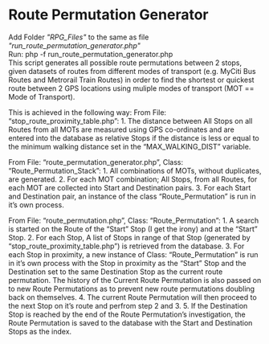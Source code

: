 # Route Permutation Generator

Add Folder <i>"RPG_Files"</i> to the same as file <i>"run_route_permutation_generator.php"</i>
<br>
Run: php -f run_route_permutation_generator.php
<br>
This script generates all possible route permutations between 2 stops, given datasets of routes from different modes of transport (e.g. MyCiti Bus Routes and Metrorail Train Routes) in order to find the shortest or quickest route between 2 GPS locations using muliple modes of transport (MOT == Mode of Transport).

This is achieved in the following way:
From File: “stop_route_proximity_table.php”:
    1. The distance between All Stops on all Routes from all MOTs are measured using GPS co-ordinates and are entered into the database as relative Stops if the distance is less or equal to the minimum walking distance set in the “MAX_WALKING_DIST” variable.

From File: “route_permutation_generator.php”, Class: “Route_Permutation_Stack”:
    1. All combinations of MOTs, without duplicates, are generated.
    2. For each MOT combination; All Stops, from all Routes, for each MOT are collected into Start and Destination pairs.
    3. For each Start and Destination pair, an instance of the class “Route_Permutation” is run in it’s own process.

From File: “route_permutation.php”, Class: “Route_Permutation”:
    1. A search is started on the Route of the “Start” Stop (I get the irony) and at the “Start” Stop.
    2. For each Stop, A list of Stops in range of that Stop (generated by “stop_route_proximity_table.php”) is retrieved from the database.
    3. For each Stop in proximity, a new instance of Class: “Route_Permutation” is run in it’s own process with the Stop in proximity as the “Start” Stop and the Destination set to the same Destination Stop as the current route permutation. The history of the Current Route Permutation is also passed on to new Route Permutations as to prevent new route permutations doubling back on themselves.
    4. The current Route Permutation will then proceed to the next Stop on it’s route and perfrom step 2 and 3.
    5. If the Destination Stop is reached by the end of the Route Permutation’s investigation, the Route Permutation is saved to the database with the Start and Destination Stops as the index.
